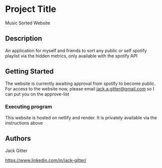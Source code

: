 # Project Title

Music Sorted Website

## Description

An application for myself and friends to sort any public or self spotify playlist via the hidden metrics, only available with the spotify API

## Getting Started

The website is currently awaiting approval from spotify to become public.
For access to the website now, please email jack.a.gitter@gmail.com so I can put you on the approve-list


### Executing program

This website is hosted on netlify and render. It is privately available via the instructions above


## Authors

Jack Gitter

https://www.linkedin.com/in/jack-gitter/


